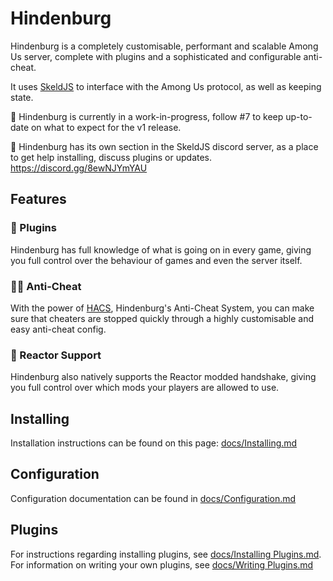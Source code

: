 # Hindenburg
Hindenburg is a completely customisable, performant and scalable Among Us
server, complete with plugins and a sophisticated and configurable anti-cheat.

It uses [SkeldJS](https://github.com/SkeldJS/SkeldJS) to interface with the
Among Us protocol, as well as keeping state.

🚧 Hindenburg is currently in a work-in-progress, follow #7 to keep up-to-date
on what to expect for the v1 release.

🔮 Hindenburg has its own section in the SkeldJS discord server, as a place to
get help installing, discuss plugins or updates. https://discord.gg/8ewNJYmYAU

## Features

### 🔌 Plugins
Hindenburg has full knowledge of what is going on in every game, giving you full
control over the behaviour of games and even the server itself.

### 👮‍♂️ Anti-Cheat
With the power of [HACS](https://github.com/edqx/Hindenburg/blob/master/docs/HACS.md),
Hindenburg's Anti-Cheat System, you can make sure that cheaters are stopped quickly
through a highly customisable and easy anti-cheat config.

### 🧩 Reactor Support
Hindenburg also natively supports the Reactor modded handshake, giving you full
control over which mods your players are allowed to use.

## Installing
Installation instructions can be found on this page: [docs/Installing.md](https://github.com/edqx/Hindenburg/blob/master/docs/Installing.md)

## Configuration
Configuration documentation can be found in [docs/Configuration.md](https://github.com/edqx/Hindenburg/blob/master/docs/Configuration.md)

## Plugins
For instructions regarding installing plugins, see [docs/Installing Plugins.md](https://github.com/SkeldJS/Hindenburg/blob/master/docs/Installing%20Plugins.md). For information on writing your own plugins, see [docs/Writing Plugins.md](https://github.com/edqx/Hindenburg/blob/master/docs/Writing%20Plugins.md)